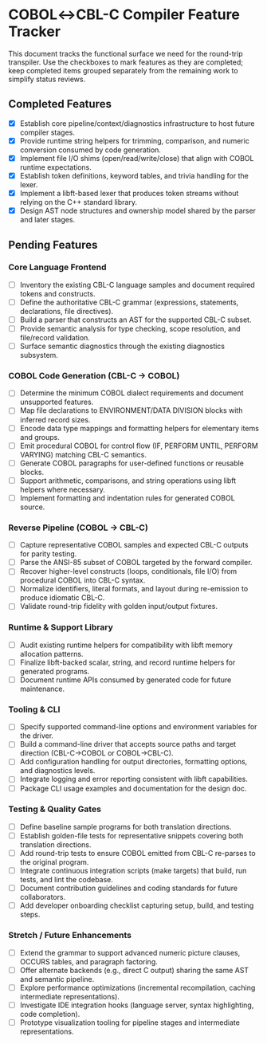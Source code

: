 # COBOL↔CBL-C Compiler Feature Tracker

This document tracks the functional surface we need for the round-trip transpiler. Use the checkboxes to mark features as they
are completed; keep completed items grouped separately from the remaining work to simplify status reviews.

## Completed Features

- [x] Establish core pipeline/context/diagnostics infrastructure to host future compiler stages.
- [x] Provide runtime string helpers for trimming, comparison, and numeric conversion consumed by code generation.
- [x] Implement file I/O shims (open/read/write/close) that align with COBOL runtime expectations.
- [x] Establish token definitions, keyword tables, and trivia handling for the lexer.
- [x] Implement a libft-based lexer that produces token streams without relying on the C++ standard library.
- [x] Design AST node structures and ownership model shared by the parser and later stages.

## Pending Features

### Core Language Frontend
- [ ] Inventory the existing CBL-C language samples and document required tokens and constructs.
- [ ] Define the authoritative CBL-C grammar (expressions, statements, declarations, file directives).
- [ ] Build a parser that constructs an AST for the supported CBL-C subset.
- [ ] Provide semantic analysis for type checking, scope resolution, and file/record validation.
- [ ] Surface semantic diagnostics through the existing diagnostics subsystem.

### COBOL Code Generation (CBL-C → COBOL)
- [ ] Determine the minimum COBOL dialect requirements and document unsupported features.
- [ ] Map file declarations to ENVIRONMENT/DATA DIVISION blocks with inferred record sizes.
- [ ] Encode data type mappings and formatting helpers for elementary items and groups.
- [ ] Emit procedural COBOL for control flow (IF, PERFORM UNTIL, PERFORM VARYING) matching CBL-C semantics.
- [ ] Generate COBOL paragraphs for user-defined functions or reusable blocks.
- [ ] Support arithmetic, comparisons, and string operations using libft helpers where necessary.
- [ ] Implement formatting and indentation rules for generated COBOL source.

### Reverse Pipeline (COBOL → CBL-C)
- [ ] Capture representative COBOL samples and expected CBL-C outputs for parity testing.
- [ ] Parse the ANSI-85 subset of COBOL targeted by the forward compiler.
- [ ] Recover higher-level constructs (loops, conditionals, file I/O) from procedural COBOL into CBL-C syntax.
- [ ] Normalize identifiers, literal formats, and layout during re-emission to produce idiomatic CBL-C.
- [ ] Validate round-trip fidelity with golden input/output fixtures.

### Runtime & Support Library
- [ ] Audit existing runtime helpers for compatibility with libft memory allocation patterns.
- [ ] Finalize libft-backed scalar, string, and record runtime helpers for generated programs.
- [ ] Document runtime APIs consumed by generated code for future maintenance.

### Tooling & CLI
- [ ] Specify supported command-line options and environment variables for the driver.
- [ ] Build a command-line driver that accepts source paths and target direction (CBL-C→COBOL or COBOL→CBL-C).
- [ ] Add configuration handling for output directories, formatting options, and diagnostics levels.
- [ ] Integrate logging and error reporting consistent with libft capabilities.
- [ ] Package CLI usage examples and documentation for the design doc.

### Testing & Quality Gates
- [ ] Define baseline sample programs for both translation directions.
- [ ] Establish golden-file tests for representative snippets covering both translation directions.
- [ ] Add round-trip tests to ensure COBOL emitted from CBL-C re-parses to the original program.
- [ ] Integrate continuous integration scripts (make targets) that build, run tests, and lint the codebase.
- [ ] Document contribution guidelines and coding standards for future collaborators.
- [ ] Add developer onboarding checklist capturing setup, build, and testing steps.

### Stretch / Future Enhancements
- [ ] Extend the grammar to support advanced numeric picture clauses, OCCURS tables, and paragraph factoring.
- [ ] Offer alternate backends (e.g., direct C output) sharing the same AST and semantic pipeline.
- [ ] Explore performance optimizations (incremental recompilation, caching intermediate representations).
- [ ] Investigate IDE integration hooks (language server, syntax highlighting, code completion).
- [ ] Prototype visualization tooling for pipeline stages and intermediate representations.
